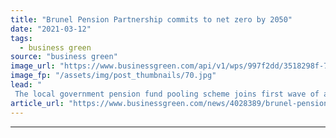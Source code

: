 ```yaml
---
title: "Brunel Pension Partnership commits to net zero by 2050"
date: "2021-03-12"
tags: 
  - business green
source: "business green"
image_url: "https://www.businessgreen.com/api/v1/wps/997f2dd/3518298f-7764-4266-a8b3-88772373d5a9/2/globe-with-asia-in-focus-185x114.jpg"
image_fp: "/assets/img/post_thumbnails/70.jpg"
lead: "
 The local government pension fund pooling scheme joins first wave of adopters of the IIGCC’s Net Zero Investment Framework as it unveils net zero pledge  ..."
article_url: "https://www.businessgreen.com/news/4028389/brunel-pension-partnership-commits-net-zero-2050"
---
```


---
